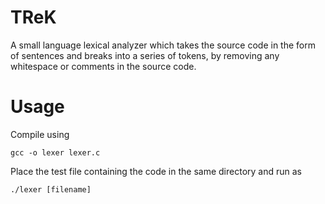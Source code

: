# TReK
A small language lexical analyzer which takes the source code in the form of sentences and breaks into a series of tokens, by removing any whitespace or comments 
in the source code.

# Usage
Compile using
<pre><code>gcc -o lexer lexer.c</code></pre>

Place the test file containing the code in the same directory and run as
<pre><code>./lexer [filename]</code></pre>

